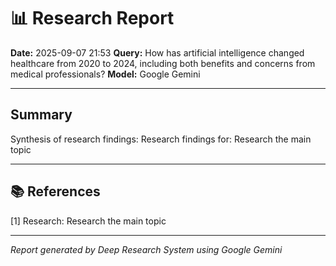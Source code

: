 
# 📊 Research Report
**Date:** 2025-09-07 21:53
**Query:** How has artificial intelligence changed healthcare from 2020 to 2024, including both benefits and concerns from medical professionals?
**Model:** Google Gemini

---

## Summary

Synthesis of research findings: Research findings for: Research the main topic

---

## 📚 References
[1] Research: Research the main topic

---
*Report generated by Deep Research System using Google Gemini*
